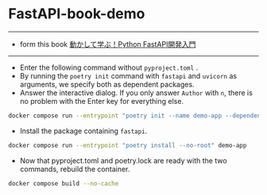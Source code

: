 # FastAPI-book-demo

---
- form this book [動かして学ぶ！Python FastAPI開発入門](https://www.seshop.com/product/detail/25640)
---
- Enter the following command without `pyproject.toml` .
- By running the `poetry init` command with `fastapi` and `uvicorn` as arguments, we specify both as dependent packages.
- Answer the interactive dialog. If you only answer `Author` with `n`, there is no problem with the Enter key for everything else.

```bash
docker compose run --entrypoint "poetry init --name demo-app --dependency fastapi --dependency uvicorn[standard]" demo-app
```

- Install the package containing `fastapi`.

```bash
docker compose run --entrypoint "poetry install --no-root" demo-app
```

- Now that pyproject.toml and poetry.lock are ready with the two commands, rebuild the container.

```bash
docker compose build --no-cache
```